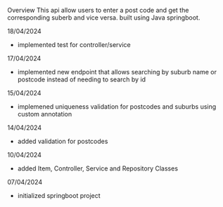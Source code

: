 Overview
This api allow users to enter a post code and get the corresponding suberb and vice versa.
built using Java springboot.

18/04/2024

- implemented test for controller/service

17/04/2024

- implemented new endpoint that allows searching by suburb name or postcode instead of needing to search by id

15/04/2024

- implemened uniqueness validation for postcodes and suburbs using custom annotation

14/04/2024

- added validation for postcodes

10/04/2024

- added Item, Controller, Service and Repository Classes

07/04/2024

- initialized springboot project
